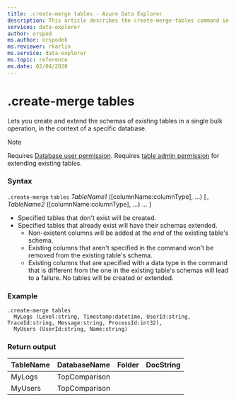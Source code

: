 ```yaml
---
title: .create-merge tables - Azure Data Explorer
description: This article describes the create-merge-tables command in Azure Data Explorer.
services: data-explorer
author: orspod
ms.author: orspodek
ms.reviewer: rkarlin
ms.service: data-explorer
ms.topic: reference
ms.date: 02/04/2020
---
```

# .create-merge tables

Lets you create and extend the schemas of existing tables in a single bulk operation, in the context of a specific database.

> [!NOTE]
> Requires [Database user permission](../management/access-control/role-based-authorization.md).
> Requires [table admin permission](../management/access-control/role-based-authorization.md) for extending existing tables.

### Syntax

`.create-merge` `tables` *TableName1* ([columnName:columnType], ...) [`,` *TableName2* ([columnName:columnType], ...) ... ]

* Specified tables that don't exist will be created.
* Specified tables that already exist will have their schemas extended.
    * Non-existent columns will be added at the _end_ of the existing table's schema.
    * Existing columns that aren't specified in the command won't be removed from the existing table's schema.
    * Existing columns that are specified with a data type in the command that is different from the one in the existing table's schemas will lead to a failure. No tables will be created or extended.

### Example

```kusto
.create-merge tables 
  MyLogs (Level:string, Timestamp:datetime, UserId:string, TraceId:string, Message:string, ProcessId:int32),
  MyUsers (UserId:string, Name:string)
```

### Return output

| TableName | DatabaseName  | Folder | DocString |
|-----------|---------------|--------|-----------|
| MyLogs    | TopComparison |        |           |
| MyUsers   | TopComparison |        |           |
